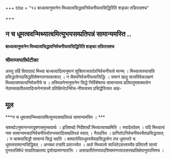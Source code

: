 +++
title = "१२ बाध्यत्वानुमानेन मिथ्यात्वसिद्धावनिर्वचनीयत्वसिद्धिरिति शङ्का तन्निरासश्च"

+++


## न च धूमत्ववन्मिथ्यात्वमित्युभयसम्प्रतिपन्नं सामान्यमस्ति ..

**बाध्यत्वानुमानेन मिथ्यात्वसिद्धावनिर्वचनीयत्वसिद्धिरिति शङ्का तन्निरासश्च**

### **श्रीमज्जयतीर्थटीका**

अस्तु तर्हि विवादपदं मिथ्या बाध्यत्वादित्यनुमानं शुक्तिरजतादेरनिर्वचनीयत्वे मानम् । मिथ्यात्वस्यासति प्रसिद्धत्वेनाप्रसिद्धविशेषणतानवकाशात् । न चैवमनिर्वचनीयत्वासिद्धिः । समानं खलु सत्यविवेकलक्षणं मिथ्यात्वमसत्यनिर्वचनीये च । तस्मिन्ननेनानुमानेन सिद्धे निर्विशेषस्य सामान्यस्य प्रतिपत्तुमशक्यत्वेन नेदमसत्प्रतीतत्वादित्यनेनासत्त्वे प्रतिक्षिप्तेऽनिर्वच-नीयत्वस्य प्रसिद्धेरित्यत आह-

## **मूल**

***न च धूमत्ववन्मिथ्यात्वमित्युभयसम्प्रतिपन्नं सामान्यमस्ति । ***

चशब्दोऽनुमानान्तरदूषणसमुच्चयार्थः । इतिशब्दो निर्देशार्थो मिथ्यात्वाख्यमिति । स्यादेतदेवम् । यदि मिथ्यात्वं नाम सामान्यमसदनिर्वचनीययोरुभयवादिसम्प्रतिपन्नं स्यात् । नैतदस्ति । प्रागितोऽनिर्वचनीयस्यैवाप्रसिद्धत्वात् । न चाश्रयासिद्धौ सामान्यं सिद्धं भवति । बाष्पारोपितधूमस्यैवाप्रसिद्धत्वेन तत्र धूमान्तरे च धूमत्वसामान्यसिद्धिवत् । अन्यथा तत्रापि प्रसज्ज्येत । अतो मिथ्यात्वे साधितेऽसत्त्वस्यैव प्रतिपत्तौ सत्यां पुनस्तन्निषेधे सत्प्रतिपक्षतया द्वयोरप्रामाण्यापत्तिः । असत्प्रतीतेरुपपादयिष्यमाणत्वादसत्त्वप्रतिक्षेपानुपपत्तिश्च ।

